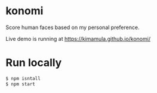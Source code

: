 # konomi
Score human faces based on my personal preference.

Live demo is running at https://kimamula.github.io/konomi/

# Run locally

```sh
$ npm isntall
$ npm start
```
